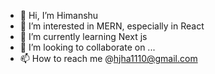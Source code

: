 - 👋 Hi, I’m Himanshu
- 👀 I’m interested in MERN, especially in React
- 🌱 I’m currently learning Next js
- 💞️ I’m looking to collaborate on ...
- 📫 How to reach me @hjha1110@gmail.com

<!---
hjha1110/hjha1110 is a ✨ special ✨ repository because its `README.md` (this file) appears on your GitHub profile.
You can click the Preview link to take a look at your changes.
--->
